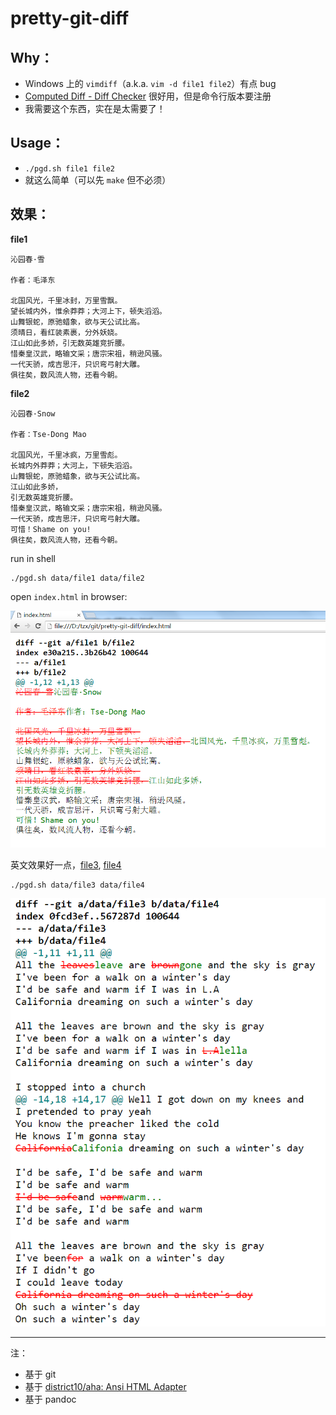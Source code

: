 # pretty-git-diff

## Why：

  - Windows 上的 `vimdiff`（a.k.a. `vim -d file1 file2`）有点 bug
  - [Computed Diff - Diff Checker](https://www.diffchecker.com/diff) 很好用，但是命令行版本要注册
  - 我需要这个东西，实在是太需要了！

## Usage：

  - `./pgd.sh file1 file2`
  - 就这么简单（可以先 `make` 但不必须）

## 效果：

**file1**

```
沁园春·雪

作者：毛泽东

北国风光，千里冰封，万里雪飘。
望长城内外，惟余莽莽；大河上下，顿失滔滔。
山舞银蛇，原驰蜡象，欲与天公试比高。
须晴日，看红装素裹，分外妖娆。
江山如此多娇，引无数英雄竞折腰。
惜秦皇汉武，略输文采；唐宗宋祖，稍逊风骚。
一代天骄，成吉思汗，只识弯弓射大雕。
俱往矣，数风流人物，还看今朝。
```

**file2**

```
沁园春·Snow

作者：Tse-Dong Mao

北国风光，千里冰疯，万里雪彪。
长城内外莽莽；大河上，下顿失滔滔。
山舞银蛇，原驰蜡象，欲与天公试比高。
江山如此多娇，
引无数英雄竞折腰。
惜秦皇汉武，略输文采；唐宗宋祖，稍逊风骚。
一代天骄，成吉思汗，只识弯弓射大雕。
可惜！Shame on you!
俱往矣，数风流人物，还看今朝。
```

run in shell

```
./pgd.sh data/file1 data/file2
```

open `index.html` in browser:

![](diffed.png)

英文效果好一点，[file3](data/file3), [file4](data/file4)

```
./pgd.sh data/file3 data/file4
```

![](diffed2.png)

---

注：

  - 基于 git
  - 基于 [district10/aha: Ansi HTML Adapter](https://github.com/district10/aha)
  - 基于 pandoc
